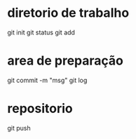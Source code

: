 # diretorio de trabalho
git init
git status
git add

# area de preparação
git commit -m "msg"
git log

# repositorio
git push